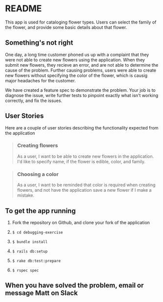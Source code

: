 # README

This app is used for cataloging flower types.  Users can select the family of the flower, and provide some basic details about that flower.

## Something's not right

One day, a long time customer phoned us up with a complaint that they were not able to create new flowers using the application.  When they submit new flowers, they recieve an error, and are not able to determine the cause of the problem.  Further causing problems, users were able to create new flowers without specifying the color of the flower, which is causig major headaches for the customer.

We have created a feature spec to demonstrate the problem.  Your job is to diagnose the issue, write further tests to pinpoint exactly what isn't working correctly, and fix the issues.

## User Stories
Here are a couple of user stories describing the functionality expected from the application

> ### Creating flowers
> As a user, I want to be able to create new flowers in the application.  I'd like to specify name, if the flower is edible, color, and family.

> ### Choosing a color
> As a user, I want to be reminded that color is required when creating flowers, and not have the application save a new flower if I make a mistake.

## To get the app running

1) Fork the repository on Github, and clone your fork of the application

2) ```$ cd debugging-exercise```

3) ```$ bundle install```

4) ```$ rails db:setup```

5) ```$ rake db:test:prepare```

6) ```$ rspec spec```

## When you have solved the problem, email or message Matt on Slack
